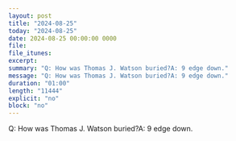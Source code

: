 ```yaml
---
layout: post
title: "2024-08-25"
today: "2024-08-25"
date: 2024-08-25 00:00:00 0000
file:
file_itunes:
excerpt:
summary: "Q: How was Thomas J. Watson buried?A: 9 edge down."
message: "Q: How was Thomas J. Watson buried?A: 9 edge down."
duration: "01:00"
length: "11444"
explicit: "no"
block: "no"
---
```

Q: How was Thomas J. Watson buried?A: 9 edge down.

